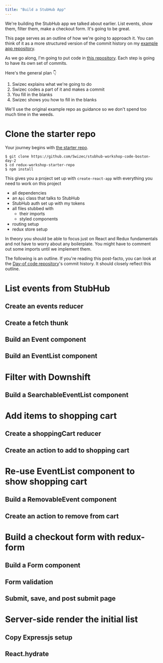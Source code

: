 ```yaml
---
title: "Build a StubHub App"
---
```


We're building the StubHub app we talked about earlier. List events, show them, filter them, make a checkout form. It's going to be great.

This page serves as an outline of how we're going to approach it. You can think of it as a more structured version of the commit history on my [example app repository](https://github.com/Swizec/redux-workshop-example-app).

As we go along, I'm going to put code in [this repository](https://github.com/Swizec/stubhub-workshop-code-boston-day-2). Each step is going to have its own set of commits.

Here's the general plan 👇

1. Swizec explains what we're going to do
2. Swizec codes a part of it and makes a commit
3. You fill in the blanks
4. Swizec shows you how to fill in the blanks

We'll use the original example repo as guidance so we don't spend too much time in the weeds.

# Clone the starter repo 

Your journey begins with [the starter repo](https://github.com/Swizec/stubhub-workshop-code-boston-day-2).

```
$ git clone https://github.com/Swizec/stubhub-workshop-code-boston-day-2
$ cd redux-workshop-starter-repo
$ npm install
```

This gives you a project set up with `create-react-app` with everything you need to work on this project

- all dependencies
- an `Api` class that talks to StubHub
- StubHub auth set up with my tokens
- all files stubbed with
	- their imports
	- styled components
- routing setup
- redux store setup

In theory you should be able to focus just on React and Redux fundamentals and not have to worry about any boilerplate. You might have to comment out some imports until we implement them.

The following is an outline. If you're reading this post-facto, you can look at the [Day-of code repository](https://github.com/Swizec/stubhub-workshop-code-boston-day-2)'s commit history. It should closely reflect this outline.

# List events from StubHub

## Create an events reducer

## Create a fetch thunk

## Build an Event component

## Build an EventList component

# Filter with Downshift

## Build a SearchableEventList component

# Add items to shopping cart

## Create a shoppingCart reducer

## Create an action to add to shopping cart

# Re-use EventList component to show shopping cart

## Build a RemovableEvent component

## Create an action to remove from cart

# Build a checkout form with redux-form

## Build a Form component

## Form validation

## Submit, save, and post submit page

# Server-side render the initial list

## Copy Expressjs setup

## React.hydrate

